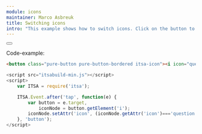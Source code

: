 ```yaml
---
module: icons
maintainer: Marco Asbreuk
title: Switching icons
intro: "This example shows how to switch icons. Click on the button to switch."
---
```


<button class="pure-button pure-button-bordered itsa-icon"><i icon="question"></i></button>

<p class="spaced">Code-example:</p>

```html
<button class="pure-button pure-button-bordered itsa-icon"><i icon="question"></i></button>
```

```js
<script src="itsabuild-min.js"></script>
<script>
    var ITSA = require('itsa');

    ITSA.Event.after('tap', function(e) {
        var button = e.target,
            iconNode = button.getElement('i');
        iconNode.setAttr('icon', (iconNode.getAttr('icon')==='question') ? 'exclamation' : 'question');
    }, 'button');
</script>
```

<script src="../../dist/itsabuild-min.js"></script>
<script>
    var ITSA = require('itsa');

    ITSA.Event.after('tap', function(e) {
        var button = e.target,
            iconNode = button.getElement('i');
        iconNode.setAttr('icon', (iconNode.getAttr('icon')==='question') ? 'exclamation' : 'question');
    }, 'button');
</script>
